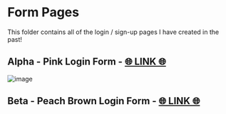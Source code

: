 # Form Pages

This folder contains all of the login / sign-up pages I have created in the past!

## Alpha - Pink Login Form - [🌐 LINK 🌐](https://xiacodes.github.io/Template-Websites/forms/Alpha-Pink-Login-Form/index.html)
![image](https://github.com/xiacodes/Template-Websites/assets/113255772/de76125f-c2e7-433f-93f9-c9f86dc82f43)

## Beta - Peach Brown Login Form - [🌐 LINK 🌐](https://xiacodes.github.io/Template-Websites/forms/Beta-Peach-Brown-Login-Form/index.html)
